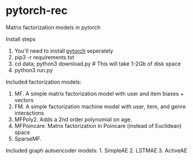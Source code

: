# pytorch-rec
Matrix factorization models in pytorch

Install steps

1. You'll need to install [pytorch](http://pytorch.org/) seperately
2. pip3 -r requirements.txt
3. cd data; python3 download.py  # This will take 1-2Gb of disk space
4. python3 run.py

Included factorization models:
  1. MF. A simple matrix factorization model with user and item biases + vectors
  1. FM. A simple factorization machine model with user, item, and genre interactions
  2. MFPoly2. Adds a 2nd order polynomial on age.
  3. MFPoincare. Matrix factorization in Poincare (instead of Euclidean) space
  4. SparseMF.

Included graph autoencoder models:
    1. SimpleAE
    2. LSTMAE
    3. ActiveAE
